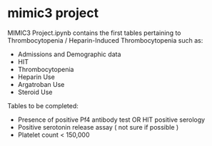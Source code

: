 # mimic3 project

MIMIC3 Project.ipynb contains the first tables pertaining to Thrombocytopenia / Heparin-Induced Thrombocytopenia such as:
- Admissions and Demographic data
- HIT
- Thrombocytopenia
- Heparin Use
- Argatroban Use
- Steroid Use

Tables to be completed:
- Presence of positive Pf4 antibody test OR HIT positive serology
- Positive serotonin release assay ( not sure if possible )
- Platelet count < 150,000
